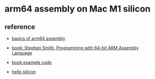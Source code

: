 # arm64 assembly on Mac M1 silicon

## reference

* [basics of arm64 assembly](https://www.deusinmachina.net/p/the-basics-of-arm64-assembly)

* [book: Stephen Smith, Programming with 64-bit ARM Assembly Language](https://link.springer.com/book/10.1007/978-1-4842-5881-1?source=shoppingads&locale=de&cjsku=9781484258804)

* [book example code](https://github.com/Apress/programming-with-64-bit-ARM-assembly-language)

* [hello silicon](https://github.com/below/HelloSilicon) 

